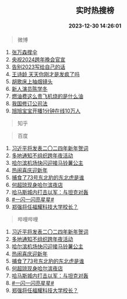 <div align="center"><h2>实时热搜榜</h2><h4>2023-12-30 14:26:01</h4></div>

> 微博  

1. [张万森撑伞](https://s.weibo.com/weibo?q=%E5%BC%A0%E4%B8%87%E6%A3%AE%E6%92%91%E4%BC%9E&t=31&band_rank=1&Refer=top)<br />
2. [央视2024跨年晚会官宣](https://s.weibo.com/weibo?q=%23%E5%A4%AE%E8%A7%862024%E8%B7%A8%E5%B9%B4%E6%99%9A%E4%BC%9A%E5%AE%98%E5%AE%A3%23&t=31&band_rank=2&Refer=top)<br />
3. [告别2023写给自己的话](https://s.weibo.com/weibo?q=%23%E5%91%8A%E5%88%AB2023%E5%86%99%E7%BB%99%E8%87%AA%E5%B7%B1%E7%9A%84%E8%AF%9D%23&t=31&band_rank=3&Refer=top)<br />
4. [王诗龄 天天你刚才是发疯了吗](https://s.weibo.com/weibo?q=%E7%8E%8B%E8%AF%97%E9%BE%84%20%E5%A4%A9%E5%A4%A9%E4%BD%A0%E5%88%9A%E6%89%8D%E6%98%AF%E5%8F%91%E7%96%AF%E4%BA%86%E5%90%97&t=31&band_rank=4&Refer=top)<br />
5. [胡歌床上抽烟镜头](https://s.weibo.com/weibo?q=%E8%83%A1%E6%AD%8C%E5%BA%8A%E4%B8%8A%E6%8A%BD%E7%83%9F%E9%95%9C%E5%A4%B4&t=31&band_rank=5&Refer=top)<br />
6. [新人演员陈学冬](https://s.weibo.com/weibo?q=%E6%96%B0%E4%BA%BA%E6%BC%94%E5%91%98%E9%99%88%E5%AD%A6%E5%86%AC&t=31&band_rank=6&Refer=top)<br />
7. [燃油费这么贵飞机烧的是什么油](https://s.weibo.com/weibo?q=%23%E7%87%83%E6%B2%B9%E8%B4%B9%E8%BF%99%E4%B9%88%E8%B4%B5%E9%A3%9E%E6%9C%BA%E7%83%A7%E7%9A%84%E6%98%AF%E4%BB%80%E4%B9%88%E6%B2%B9%23&t=31&band_rank=7&Refer=top)<br />
8. [我国修订公司法](https://s.weibo.com/weibo?q=%23%E6%88%91%E5%9B%BD%E4%BF%AE%E8%AE%A2%E5%85%AC%E5%8F%B8%E6%B3%95%23&t=31&band_rank=8&Refer=top)<br />
9. [旭旭宝宝开播1分钟在线10万人](https://s.weibo.com/weibo?q=%23%E6%97%AD%E6%97%AD%E5%AE%9D%E5%AE%9D%E5%BC%80%E6%92%AD1%E5%88%86%E9%92%9F%E5%9C%A8%E7%BA%BF10%E4%B8%87%E4%BA%BA%23&t=31&band_rank=9&Refer=top)<br />

> 知乎  


> 百度  

1. [习近平将发表二〇二四年新年贺词](https://www.baidu.com/s?wd=%E4%B9%A0%E8%BF%91%E5%B9%B3%E5%B0%86%E5%8F%91%E8%A1%A8%E4%BA%8C%E3%80%87%E4%BA%8C%E5%9B%9B%E5%B9%B4%E6%96%B0%E5%B9%B4%E8%B4%BA%E8%AF%8D&sa=fyb_news&rsv_dl=fyb_news)<br />
2. [多地通知不组织跨年夜活动](https://www.baidu.com/s?wd=%E5%A4%9A%E5%9C%B0%E9%80%9A%E7%9F%A5%E4%B8%8D%E7%BB%84%E7%BB%87%E8%B7%A8%E5%B9%B4%E5%A4%9C%E6%B4%BB%E5%8A%A8&sa=fyb_news&rsv_dl=fyb_news)<br />
3. [哈尔滨机场快闪迎接马铃薯公主](https://www.baidu.com/s?wd=%E5%93%88%E5%B0%94%E6%BB%A8%E6%9C%BA%E5%9C%BA%E5%BF%AB%E9%97%AA%E8%BF%8E%E6%8E%A5%E9%A9%AC%E9%93%83%E8%96%AF%E5%85%AC%E4%B8%BB&sa=fyb_news&rsv_dl=fyb_news)<br />
4. [热闹喜庆迎新年](https://www.baidu.com/s?wd=%E7%83%AD%E9%97%B9%E5%96%9C%E5%BA%86%E8%BF%8E%E6%96%B0%E5%B9%B4&sa=fyb_news&rsv_dl=fyb_news)<br />
5. [捕食了73号东北豹的东北虎是谁](https://www.baidu.com/s?wd=%E6%8D%95%E9%A3%9F%E4%BA%8673%E5%8F%B7%E4%B8%9C%E5%8C%97%E8%B1%B9%E7%9A%84%E4%B8%9C%E5%8C%97%E8%99%8E%E6%98%AF%E8%B0%81&sa=fyb_news&rsv_dl=fyb_news)<br />
6. [何超琼现身哈尔滨夜店](https://www.baidu.com/s?wd=%E4%BD%95%E8%B6%85%E7%90%BC%E7%8E%B0%E8%BA%AB%E5%93%88%E5%B0%94%E6%BB%A8%E5%A4%9C%E5%BA%97&sa=fyb_news&rsv_dl=fyb_news)<br />
7. [哈马斯城内打击以军：与坦克对轰](https://www.baidu.com/s?wd=%E5%93%88%E9%A9%AC%E6%96%AF%E5%9F%8E%E5%86%85%E6%89%93%E5%87%BB%E4%BB%A5%E5%86%9B%EF%BC%9A%E4%B8%8E%E5%9D%A6%E5%85%8B%E5%AF%B9%E8%BD%B0&sa=fyb_news&rsv_dl=fyb_news)<br />
8. [#一闪一闪亮星星#](https://www.baidu.com/s?wd=%23%E4%B8%80%E9%97%AA%E4%B8%80%E9%97%AA%E4%BA%AE%E6%98%9F%E6%98%9F%23&sa=fyb_news&rsv_dl=fyb_news)<br />
9. [郑强将任福耀科技大学校长？](https://www.baidu.com/s?wd=%E9%83%91%E5%BC%BA%E5%B0%86%E4%BB%BB%E7%A6%8F%E8%80%80%E7%A7%91%E6%8A%80%E5%A4%A7%E5%AD%A6%E6%A0%A1%E9%95%BF%EF%BC%9F&sa=fyb_news&rsv_dl=fyb_news)<br />

> 哔哩哔哩  

1. [习近平将发表二〇二四年新年贺词](https://www.baidu.com/s?wd=%E4%B9%A0%E8%BF%91%E5%B9%B3%E5%B0%86%E5%8F%91%E8%A1%A8%E4%BA%8C%E3%80%87%E4%BA%8C%E5%9B%9B%E5%B9%B4%E6%96%B0%E5%B9%B4%E8%B4%BA%E8%AF%8D&sa=fyb_news&rsv_dl=fyb_news)<br />
2. [多地通知不组织跨年夜活动](https://www.baidu.com/s?wd=%E5%A4%9A%E5%9C%B0%E9%80%9A%E7%9F%A5%E4%B8%8D%E7%BB%84%E7%BB%87%E8%B7%A8%E5%B9%B4%E5%A4%9C%E6%B4%BB%E5%8A%A8&sa=fyb_news&rsv_dl=fyb_news)<br />
3. [哈尔滨机场快闪迎接马铃薯公主](https://www.baidu.com/s?wd=%E5%93%88%E5%B0%94%E6%BB%A8%E6%9C%BA%E5%9C%BA%E5%BF%AB%E9%97%AA%E8%BF%8E%E6%8E%A5%E9%A9%AC%E9%93%83%E8%96%AF%E5%85%AC%E4%B8%BB&sa=fyb_news&rsv_dl=fyb_news)<br />
4. [热闹喜庆迎新年](https://www.baidu.com/s?wd=%E7%83%AD%E9%97%B9%E5%96%9C%E5%BA%86%E8%BF%8E%E6%96%B0%E5%B9%B4&sa=fyb_news&rsv_dl=fyb_news)<br />
5. [捕食了73号东北豹的东北虎是谁](https://www.baidu.com/s?wd=%E6%8D%95%E9%A3%9F%E4%BA%8673%E5%8F%B7%E4%B8%9C%E5%8C%97%E8%B1%B9%E7%9A%84%E4%B8%9C%E5%8C%97%E8%99%8E%E6%98%AF%E8%B0%81&sa=fyb_news&rsv_dl=fyb_news)<br />
6. [何超琼现身哈尔滨夜店](https://www.baidu.com/s?wd=%E4%BD%95%E8%B6%85%E7%90%BC%E7%8E%B0%E8%BA%AB%E5%93%88%E5%B0%94%E6%BB%A8%E5%A4%9C%E5%BA%97&sa=fyb_news&rsv_dl=fyb_news)<br />
7. [哈马斯城内打击以军：与坦克对轰](https://www.baidu.com/s?wd=%E5%93%88%E9%A9%AC%E6%96%AF%E5%9F%8E%E5%86%85%E6%89%93%E5%87%BB%E4%BB%A5%E5%86%9B%EF%BC%9A%E4%B8%8E%E5%9D%A6%E5%85%8B%E5%AF%B9%E8%BD%B0&sa=fyb_news&rsv_dl=fyb_news)<br />
8. [#一闪一闪亮星星#](https://www.baidu.com/s?wd=%23%E4%B8%80%E9%97%AA%E4%B8%80%E9%97%AA%E4%BA%AE%E6%98%9F%E6%98%9F%23&sa=fyb_news&rsv_dl=fyb_news)<br />
9. [郑强将任福耀科技大学校长？](https://www.baidu.com/s?wd=%E9%83%91%E5%BC%BA%E5%B0%86%E4%BB%BB%E7%A6%8F%E8%80%80%E7%A7%91%E6%8A%80%E5%A4%A7%E5%AD%A6%E6%A0%A1%E9%95%BF%EF%BC%9F&sa=fyb_news&rsv_dl=fyb_news)<br />
